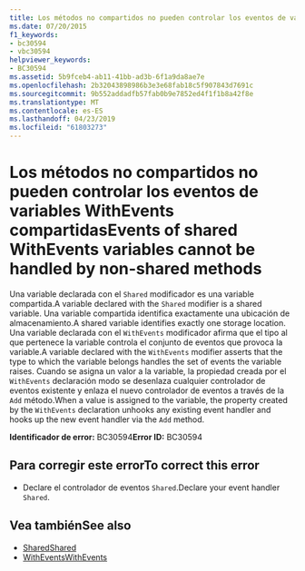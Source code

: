 ```yaml
---
title: Los métodos no compartidos no pueden controlar los eventos de variables WithEvents compartidas
ms.date: 07/20/2015
f1_keywords:
- bc30594
- vbc30594
helpviewer_keywords:
- BC30594
ms.assetid: 5b9fceb4-ab11-41bb-ad3b-6f1a9da8ae7e
ms.openlocfilehash: 2b32043898986b3e3e68fab18c5f907843d7691c
ms.sourcegitcommit: 9b552addadfb57fab0b9e7852ed4f1f1b8a42f8e
ms.translationtype: MT
ms.contentlocale: es-ES
ms.lasthandoff: 04/23/2019
ms.locfileid: "61803273"
---
```

# <a name="events-of-shared-withevents-variables-cannot-be-handled-by-non-shared-methods"></a><span data-ttu-id="634e0-102">Los métodos no compartidos no pueden controlar los eventos de variables WithEvents compartidas</span><span class="sxs-lookup"><span data-stu-id="634e0-102">Events of shared WithEvents variables cannot be handled by non-shared methods</span></span>
<span data-ttu-id="634e0-103">Una variable declarada con el `Shared` modificador es una variable compartida.</span><span class="sxs-lookup"><span data-stu-id="634e0-103">A variable declared with the `Shared` modifier is a shared variable.</span></span> <span data-ttu-id="634e0-104">Una variable compartida identifica exactamente una ubicación de almacenamiento.</span><span class="sxs-lookup"><span data-stu-id="634e0-104">A shared variable identifies exactly one storage location.</span></span> <span data-ttu-id="634e0-105">Una variable declarada con el `WithEvents` modificador afirma que el tipo al que pertenece la variable controla el conjunto de eventos que provoca la variable.</span><span class="sxs-lookup"><span data-stu-id="634e0-105">A variable declared with the `WithEvents` modifier asserts that the type to which the variable belongs handles the set of events the variable raises.</span></span> <span data-ttu-id="634e0-106">Cuando se asigna un valor a la variable, la propiedad creada por el `WithEvents` declaración modo se desenlaza cualquier controlador de eventos existente y enlaza el nuevo controlador de eventos a través de la `Add` método.</span><span class="sxs-lookup"><span data-stu-id="634e0-106">When a value is assigned to the variable, the property created by the `WithEvents` declaration unhooks any existing event handler and hooks up the new event handler via the `Add` method.</span></span>  
  
 <span data-ttu-id="634e0-107">**Identificador de error:** BC30594</span><span class="sxs-lookup"><span data-stu-id="634e0-107">**Error ID:** BC30594</span></span>  
  
## <a name="to-correct-this-error"></a><span data-ttu-id="634e0-108">Para corregir este error</span><span class="sxs-lookup"><span data-stu-id="634e0-108">To correct this error</span></span>  
  
-   <span data-ttu-id="634e0-109">Declare el controlador de eventos `Shared`.</span><span class="sxs-lookup"><span data-stu-id="634e0-109">Declare your event handler `Shared`.</span></span>  
  
## <a name="see-also"></a><span data-ttu-id="634e0-110">Vea también</span><span class="sxs-lookup"><span data-stu-id="634e0-110">See also</span></span>

- [<span data-ttu-id="634e0-111">Shared</span><span class="sxs-lookup"><span data-stu-id="634e0-111">Shared</span></span>](../../../visual-basic/language-reference/modifiers/shared.md)
- [<span data-ttu-id="634e0-112">WithEvents</span><span class="sxs-lookup"><span data-stu-id="634e0-112">WithEvents</span></span>](../../../visual-basic/language-reference/modifiers/withevents.md)
